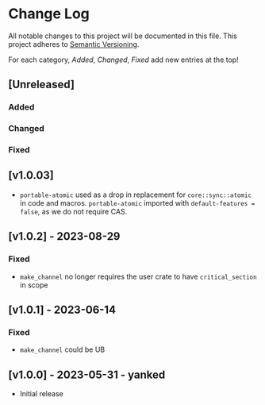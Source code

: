 # Change Log

All notable changes to this project will be documented in this file.
This project adheres to [Semantic Versioning](http://semver.org/).

For each category, _Added_, _Changed_, _Fixed_ add new entries at the top!

## [Unreleased]

### Added

### Changed

### Fixed

## [v1.0.03]

- `portable-atomic` used as a drop in replacement for `core::sync::atomic` in code and macros. `portable-atomic` imported with `default-features = false`, as we do not require CAS.

## [v1.0.2] - 2023-08-29

### Fixed

- `make_channel` no longer requires the user crate to have `critical_section` in scope

## [v1.0.1] - 2023-06-14

### Fixed

- `make_channel` could be UB

## [v1.0.0] - 2023-05-31 - yanked

- Initial release
